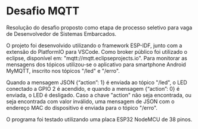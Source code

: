 # Desafio MQTT

Resolução do desafio proposto como etapa de processo seletivo para vaga de Desenvolvedor de Sistemas Embarcados.

O projeto foi desenvolvido utilizando o framework ESP-IDF, junto com a extensão do PlatformIO para VSCode.
Como broker público foi utilizado o eclipse, disponível em: "mqtt://mqtt.eclipseprojects.io". Para monitorar as mensagens dos tópicos utilizou-se o aplicativo para smartphone Android MyMQTT, inscrito nos tópicos "/led" e "/erro".

Quando a mensagem JSON {“action”: 1} é enviada ao tópico "/led", o LED conectado a GPIO 2 é acendido, e quando a mensagem {“action”: 0} é enviada, o LED é desligado. Caso a chave "action" não seja encontrada, ou seja encontrada com valor inválido, uma mensagem de JSON com o endereço MAC do dispositivo é enviada para o tópico "/erro".

O programa foi testado utilizando uma placa ESP32 NodeMCU de 38 pinos.
